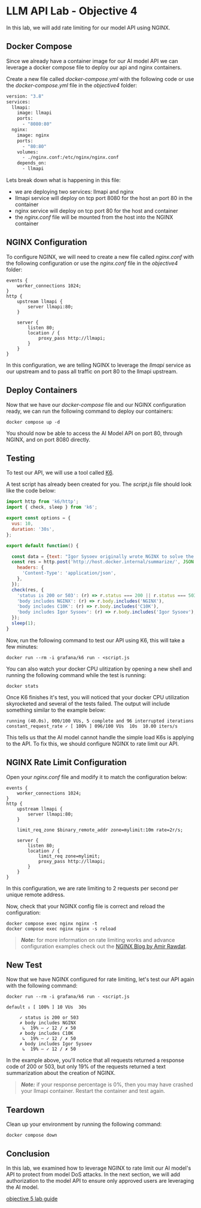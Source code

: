 # LLM API Lab - Objective 4

In this lab, we will add rate limiting for our model API using NGINX.

## Docker Compose

Since we already have a container image for our AI model API we can leverage a docker compose file to deploy our api and nginx containers. 

Create a new file called _docker-compose.yml_ with the following code or use the _docker-compose.yml_ file in the _objective4_ folder:

```dockerfile
version: "3.8"
services:
  llmapi:
    image: llmapi
    ports:
      - "8080:80"
  nginx:
    image: nginx
    ports:
      - "80:80"
    volumes:
      - ./nginx.conf:/etc/nginx/nginx.conf
    depends_on:
      - llmapi
```

Lets break down what is happening in this file:

- we are deploying two services: llmapi and nginx
- llmapi service will deploy on tcp port 8080 for the host an port 80 in the container
- nginx service will deploy on tcp port 80 for the host and container
- the _nginx.conf_ file will be mounted from the host into the NGINX container

## NGINX Configuration

To configure NGINX, we will need to create a new file called _nginx.conf_ with the following configuration or use the _nginx.conf_ file in the _objective4_ folder:

```nginx
events {
    worker_connections 1024;
}
http {
    upstream llmapi {
        server llmapi:80;
    }

    server {
        listen 80;
        location / {
            proxy_pass http://llmapi;
        }
    }
}
```

In this configuration, we are telling NGINX to leverage the _llmapi_ service as our upstream and to pass all traffic on port 80 to the llmapi upstream.

## Deploy Containers

Now that we have our _docker-compose_ file and our NGINX configuration ready, we can run the following command to deploy our containers:

```shell
docker compose up -d
```

You should now be able to access the AI Model API on port 80, through NGINX, and on port 8080 directly.

## Testing

To test our API, we will use a tool called [K6](https://k6.io/docs/get-started/running-k6/).

A test script has already been created for you. The _script.js_ file should look like the code below:

```javascript
import http from 'k6/http';
import { check, sleep } from 'k6';

export const options = {
  vus: 10,
  duration: '30s',
};

export default function() {

  const data = {text: "Igor Sysoev originally wrote NGINX to solve the C10K problem, a term coined in 1999 to describe the difficulty that existing web servers experienced in handling large numbers (the 10K) of concurrent connections (the C). With its event‑driven, asynchronous architecture, NGINX revolutionized how servers operate in high‑performance contexts and became the fastest web server available. After open sourcing the project in 2004 and watching its use grow exponentially, Sysoev co‑founded NGINX, Inc. to support continued development of NGINX and to market NGINX Plus as a commercial product with additional features designed for enterprise customers. NGINX, Inc. became part of F5, Inc. in 2019. Today, NGINX and NGINX Plus can handle hundreds of thousands of concurrent connections, and power more of the Internet’s busiest sites than any other server."}
  const res = http.post('http://host.docker.internal/summarize/', JSON.stringify(data), {
    headers: {
      'Content-Type': 'application/json',
    },
  });
  check(res, {
    'status is 200 or 503': (r) => r.status === 200 || r.status === 503,
    'body includes NGINX': (r) => r.body.includes('NGINX'),
    'body includes C10K': (r) => r.body.includes('C10K'),
    'body includes Igor Sysoev': (r) => r.body.includes('Igor Sysoev'),
  });
  sleep(1);
}

```

Now, run the following command to test our API using K6, this will take a few minutes:

```shell
docker run --rm -i grafana/k6 run - <script.js
```

You can also watch your docker CPU ulitization by opening a new shell and running the following command while the test is running:

```shell
docker stats
```

Once K6 finishes it's test, you will noticed that your docker CPU utilization skyrocketed and several of the tests failed.  The output will include something similar to the example below:

```shell
running (40.0s), 000/100 VUs, 5 complete and 96 interrupted iterations
constant_request_rate ✓ [ 100% ] 096/100 VUs  10s  10.00 iters/s
```

This tells us that the AI model cannot handle the simple load K6s is applying to the API.  To fix this, we should configure NGINX to rate limit our API.

## NGINX Rate Limit Configuration

Open your _nginx.conf_ file and modify it to match the configuration below:

```nginx
events {
    worker_connections 1024;
}
http {
    upstream llmapi {
        server llmapi:80;
    }

    limit_req_zone $binary_remote_addr zone=mylimit:10m rate=2r/s;

    server {
        listen 80;
        location / {
            limit_req zone=mylimit;
            proxy_pass http://llmapi;
        }
    }
}
```

In this configuration, we are rate limiting to 2 requests per second per unique remote address.

Now, check that your NGINX config file is correct and reload the configuration:

```shell
docker compose exec nginx nginx -t
docker compose exec nginx nginx -s reload
```

> _**Note:**_ for more information on rate limiting works and advance configuration examples check out the [NGINX Blog by Amir Rawdat](https://www.nginx.com/blog/rate-limiting-nginx/).

## New Test

Now that we have NGINX configured for rate limiting, let's test our API again with the following command:

```shell
docker run --rm -i grafana/k6 run - <script.js
```

```shell
default ↓ [ 100% ] 10 VUs  30s

     ✓ status is 200 or 503
     ✗ body includes NGINX
      ↳  19% — ✓ 12 / ✗ 50
     ✗ body includes C10K
      ↳  19% — ✓ 12 / ✗ 50
     ✗ body includes Igor Sysoev
      ↳  19% — ✓ 12 / ✗ 50
```

In the example above, you'll notice that all requests returned a response code of 200 or 503, but only 19% of the requests returned a text summarization about the creation of NGINX. 

> _**Note:**_ if your response percentage is 0%, then you may have crashed your llmapi container.  Restart the container and test again.

## Teardown

Clean up your environment by running the following command:

```shell
docker compose down
```

## Conclusion

In this lab, we examined how to leverage NGINX to rate limit our AI model's API to protect from model DoS attacks.  In the next section, we will add authorization to the model API to ensure only approved users are leveraging the AI model.

[objective 5 lab guide](../objective5/README.md)